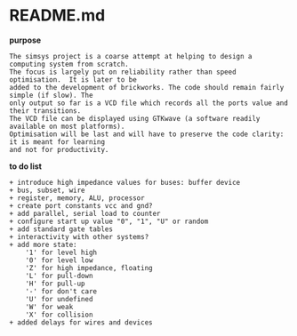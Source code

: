 # README.md

**purpose**

    The simsys project is a coarse attempt at helping to design a computing system from scratch.
    The focus is largely put on reliability rather than speed optimisation.  It is later to be
    added to the development of brickworks. The code should remain fairly simple (if slow). The
    only output so far is a VCD file which records all the ports value and their transitions.
    The VCD file can be displayed using GTKwave (a software readily available on most platforms).
    Optimisation will be last and will have to preserve the code clarity: it is meant for learning
    and not for productivity.

**to do list**

    + introduce high impedance values for buses: buffer device
    + bus, subset, wire
    + register, memory, ALU, processor
    + create port constants vcc and gnd?
    + add parallel, serial load to counter
    + configure start up value "0", "1", "U" or random
    + add standard gate tables
    + interactivity with other systems?
    + add more state:
        '1' for level high
        '0' for level low
        'Z' for high impedance, floating
        'L' for pull-down
        'H' for pull-up
        '-' for don't care
        'U' for undefined
        'W' for weak
        'X' for collision
    + added delays for wires and devices
